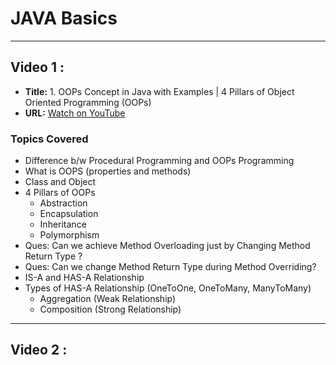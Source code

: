 # JAVA Basics

---
## Video 1 :
- **Title:** 1. OOPs Concept in Java with Examples | 4 Pillars of Object Oriented Programming (OOPs)
- **URL:** [Watch on YouTube](https://youtu.be/MIYbPZCk34k?si=q-pKP-KWBQs4FLTE)


### Topics Covered
- Difference b/w Procedural Programming and OOPs Programming
- What is OOPS (properties and methods)
- Class and Object
- 4 Pillars of OOPs 
  - Abstraction
  - Encapsulation
  - Inheritance
  - Polymorphism
- Ques: Can we achieve Method Overloading just by Changing Method Return Type ? 
- Ques: Can we change Method Return Type during Method Overriding?
- IS-A and HAS-A Relationship
- Types of HAS-A Relationship (OneToOne, OneToMany, ManyToMany)
  - Aggregation (Weak Relationship)
  - Composition (Strong Relationship)

---
## Video 2 :